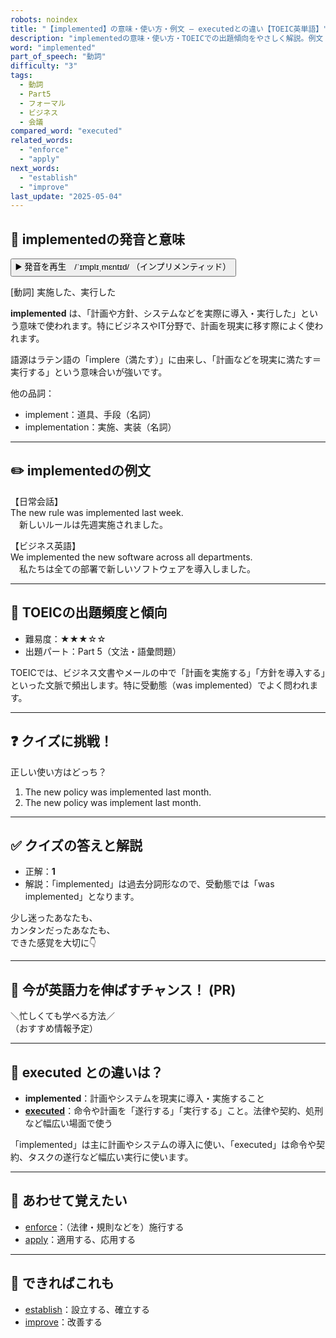 ```yaml
---
robots: noindex
title: "【implemented】の意味・使い方・例文 ― executedとの違い【TOEIC英単語】"
description: "implementedの意味・使い方・TOEICでの出題傾向をやさしく解説。例文・クイズ付きでexecutedとの違いもわかりやすく学べます。"
word: "implemented"
part_of_speech: "動詞"
difficulty: "3"
tags:
  - 動詞
  - Part5
  - フォーマル
  - ビジネス
  - 会議
compared_word: "executed"
related_words:
  - "enforce"
  - "apply"
next_words:
  - "establish"
  - "improve"
last_update: "2025-05-04"
---
```


## 🔰 implementedの発音と意味

<button class="play-audio" onclick="playTTS('implemented')">
  <span class="play-audio-main">
    ▶️ 発音を再生　/ˈɪmplɪˌmɛntɪd/
  </span>
  <span class="play-audio-sub">
    （インプリメンティッド）
  </span>
</button>

[動詞] 実施した、実行した

**implemented** は、「計画や方針、システムなどを実際に導入・実行した」という意味で使われます。特にビジネスやIT分野で、計画を現実に移す際によく使われます。

語源はラテン語の「implere（満たす）」に由来し、「計画などを現実に満たす＝実行する」という意味合いが強いです。

他の品詞：  
- implement：道具、手段（名詞）
- implementation：実施、実装（名詞）

---

## ✏️ implementedの例文

【日常会話】  
The new rule was implemented last week.  
　新しいルールは先週実施されました。

【ビジネス英語】  
We implemented the new software across all departments.  
　私たちは全ての部署で新しいソフトウェアを導入しました。

---

## 🎯 TOEICの出題頻度と傾向

- 難易度：★★★☆☆
- 出題パート：Part 5（文法・語彙問題）

TOEICでは、ビジネス文書やメールの中で「計画を実施する」「方針を導入する」といった文脈で頻出します。特に受動態（was implemented）でよく問われます。

---

## ❓ クイズに挑戦！

正しい使い方はどっち？

1. The new policy was implemented last month.  
2. The new policy was implement last month.

---

## ✅ クイズの答えと解説

- 正解：**1**
- 解説：「implemented」は過去分詞形なので、受動態では「was implemented」となります。

少し迷ったあなたも、  
カンタンだったあなたも、  
できた感覚を大切に👇️

---

## 🚀 今が英語力を伸ばすチャンス！ (PR)

<div class="info-center">
＼忙しくても学べる方法／<br>  
（おすすめ情報予定）
</div>

---

## 🤔  executed との違いは？

- **implemented**：計画やシステムを現実に導入・実施すること
- **[executed](/word/executed)**：命令や計画を「遂行する」「実行する」こと。法律や契約、処刑など幅広い場面で使う

「implemented」は主に計画やシステムの導入に使い、「executed」は命令や契約、タスクの遂行など幅広い実行に使います。

---

## 🧩 あわせて覚えたい

- [enforce](/word/enforce)：（法律・規則などを）施行する
- [apply](/word/apply)：適用する、応用する

---

## 📖 できればこれも

- [establish](/word/establish)：設立する、確立する
- [improve](/word/improve)：改善する

<!-- cvid: aid13_bid30 -->
